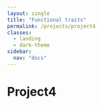```yaml
---
layout: single
title: "Functional traits"
permalink: /projects/project4
classes:
  - landing
  - dark-theme
sidebar:
  nav: "docs"
---
```


# Project4
